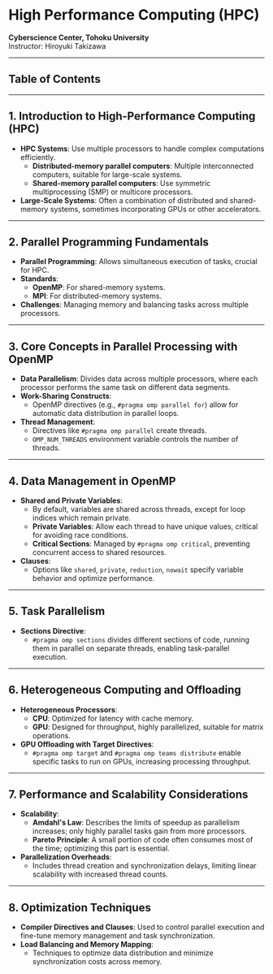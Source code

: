 # High Performance Computing (HPC)
**Cyberscience Center, Tohoku University**  
Instructor: Hiroyuki Takizawa

---

## Table of Contents


---

## 1. Introduction to High-Performance Computing (HPC)
   - **HPC Systems**: Use multiple processors to handle complex computations efficiently.
     - **Distributed-memory parallel computers**: Multiple interconnected computers, suitable for large-scale systems.
     - **Shared-memory parallel computers**: Use symmetric multiprocessing (SMP) or multicore processors.
   - **Large-Scale Systems**: Often a combination of distributed and shared-memory systems, sometimes incorporating GPUs or other accelerators.

---

## 2. Parallel Programming Fundamentals
   - **Parallel Programming**: Allows simultaneous execution of tasks, crucial for HPC.
   - **Standards**:
     - **OpenMP**: For shared-memory systems.
     - **MPI**: For distributed-memory systems.
   - **Challenges**: Managing memory and balancing tasks across multiple processors.

---

## 3. Core Concepts in Parallel Processing with OpenMP
   - **Data Parallelism**: Divides data across multiple processors, where each processor performs the same task on different data segments.
   - **Work-Sharing Constructs**:
     - OpenMP directives (e.g., `#pragma omp parallel for`) allow for automatic data distribution in parallel loops.
   - **Thread Management**:
     - Directives like `#pragma omp parallel` create threads.
     - `OMP_NUM_THREADS` environment variable controls the number of threads.

---

## 4. Data Management in OpenMP
   - **Shared and Private Variables**:
     - By default, variables are shared across threads, except for loop indices which remain private.
     - **Private Variables**: Allow each thread to have unique values, critical for avoiding race conditions.
     - **Critical Sections**: Managed by `#pragma omp critical`, preventing concurrent access to shared resources.
   - **Clauses**:
     - Options like `shared`, `private`, `reduction`, `nowait` specify variable behavior and optimize performance.

---

## 5. Task Parallelism
   - **Sections Directive**:
     - `#pragma omp sections` divides different sections of code, running them in parallel on separate threads, enabling task-parallel execution.

---

## 6. Heterogeneous Computing and Offloading
   - **Heterogeneous Processors**:
     - **CPU**: Optimized for latency with cache memory.
     - **GPU**: Designed for throughput, highly parallelized, suitable for matrix operations.
   - **GPU Offloading with Target Directives**:
     - `#pragma omp target` and `#pragma omp teams distribute` enable specific tasks to run on GPUs, increasing processing throughput.

---

## 7. Performance and Scalability Considerations
   - **Scalability**:
     - **Amdahl's Law**: Describes the limits of speedup as parallelism increases; only highly parallel tasks gain from more processors.
     - **Pareto Principle**: A small portion of code often consumes most of the time; optimizing this part is essential.
   - **Parallelization Overheads**:
     - Includes thread creation and synchronization delays, limiting linear scalability with increased thread counts.

---

## 8. Optimization Techniques
   - **Compiler Directives and Clauses**: Used to control parallel execution and fine-tune memory management and task synchronization.
   - **Load Balancing and Memory Mapping**:
     - Techniques to optimize data distribution and minimize synchronization costs across memory.
